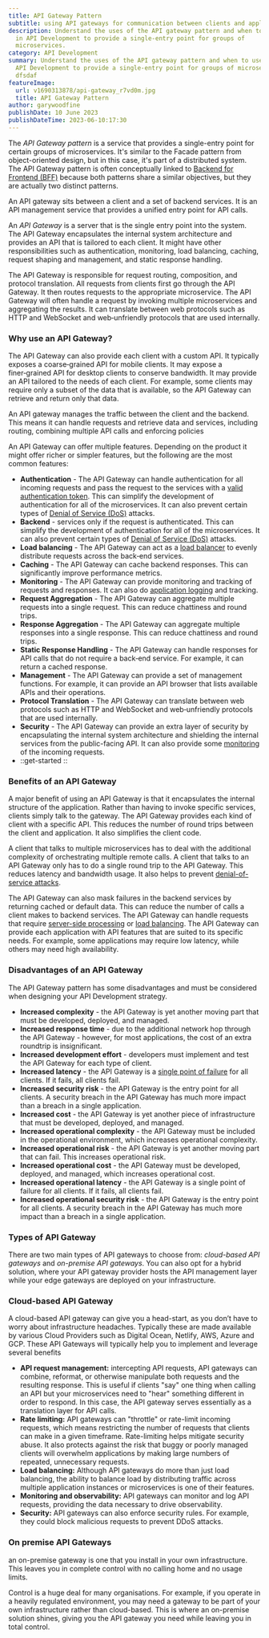```yaml
---
title: API Gateway Pattern
subtitle: using API gateways for communication between clients and applications
description: Understand the uses of the API gateway pattern and when to use it
  in API Development to provide a single-entry point for groups of
  microservices.
category: API Development
summary: Understand the uses of the API gateway pattern and when to use it in
  API Development to provide a single-entry point for groups of microservices.
  dfsdaf
featureImage:
  url: v1690313878/api-gateway_r7vd0m.jpg
  title: API Gateway Pattern
author: garywoodfine
publishDate: 10 June 2023
publishDateTime: 2023-06-10:17:30
---
```

The *API Gateway pattern* is a service that provides a single-entry point for certain groups of microservices. It's similar to the 
Facade pattern from object-oriented design, but in this case, it's part of a distributed system. The API Gateway pattern 
is often conceptually linked to [Backend for Frontend (BFF)](https://threenine.blog/posts/backend-for-frontend-design-pattern) 
because both patterns share a similar objectives, but they are actually two distinct patterns.

An API gateway sits between a client and a set of backend services. It is an API management service that provides a unified entry point for API calls. 

An *API Gateway* is a server that is the single entry point into the system. The API Gateway encapsulates the internal 
system architecture and provides an API that is tailored to each client. It might have other responsibilities such as authentication, monitoring, load balancing, 
caching, request shaping and management, and static response handling.

The API Gateway is responsible for request routing, composition, and protocol translation. All requests from clients 
first go through the API Gateway. It then routes requests to the appropriate microservice. The API Gateway will often 
handle a request by invoking multiple microservices and aggregating the results. It can translate between web 
protocols such as HTTP and WebSocket and web‑unfriendly protocols that are used internally.

### Why use an API Gateway?

The API Gateway can also provide each client with a custom API. It typically exposes a coarse‑grained API for mobile clients.
It may expose a finer‑grained API for desktop clients to conserve bandwidth. It may provide an API tailored to the needs of
each client. For example, some clients may require only a subset of the data that is available, so the API Gateway
can retrieve and return only that data.

 An API gateway manages the traffic between the client and the backend. This means it can handle requests and retrieve data and services, including routing, combining multiple API calls and enforcing policies

An API Gateway can offer multiple features. Depending on the product it might offer richer or simpler features, 
but the following are the most common features:

* **Authentication** - The API Gateway can handle authentication for all incoming requests and pass the request to the 
  services with a [valid authentication token](https://en.wikipedia.org/wiki/Authentication_token). This can simplify 
  the development of authentication for all of the microservices. It can also prevent certain types of [Denial of Service (DoS)](https://en.wikipedia.org/wiki/Denial-of-service_attack) attacks.
* **Backend** - services only if the request is authenticated. This can simplify the development of authentication for 
  all of the microservices. It can also prevent certain types of [Denial of Service (DoS)](https://en.wikipedia.org/wiki/Denial-of-service_attack) attacks.
* **Load balancing** - The API Gateway can act as a [load balancer](https://en.wikipedia.org/wiki/Load_balancing_(computing)) to evenly distribute requests across the back‑end services.
* **Caching** - The API Gateway can cache backend responses. This can significantly improve performance metrics.
* **Monitoring** - The API Gateway can provide monitoring and tracking of requests and responses. It can also do 
  [application logging](https://en.wikipedia.org/wiki/Application_logging) and tracking.
* **Request Aggregation** - The API Gateway can aggregate multiple requests into a single request. This can reduce 
  chattiness and round trips.
* **Response Aggregation** - The API Gateway can aggregate multiple responses into a single response. This can reduce 
  chattiness and round trips.
* **Static Response Handling** - The API Gateway can handle responses for API calls that do not require a back‑end service. 
  For example, it can return a cached response.
* **Management** - The API Gateway can provide a set of management functions. For example, it can provide an API 
  browser that lists available APIs and their operations.
* **Protocol Translation** - The API Gateway can translate between web protocols such as HTTP and WebSocket and 
  web‑unfriendly protocols that are used internally.
* **Security** - The API Gateway can provide an extra layer of security by encapsulating the internal system architecture 
  and shielding the internal services from the public-facing API. It can also provide some [monitoring](https://en.wikipedia.org/wiki/Monitoring_(medicine)) of the incoming requests.
* ::get-started
  ::

### Benefits of an API Gateway

A major benefit of using an API Gateway is that it encapsulates the internal structure of the application. Rather than 
having to invoke specific services, clients simply talk to the gateway. The API Gateway provides each kind of client 
with a specific API. This reduces the number of round trips between the client and application. It also simplifies 
the client code. 

A client that talks to multiple microservices has to deal with the additional complexity of orchestrating multiple
remote calls. A client that talks to an API Gateway only has to do a single round trip to the API Gateway. This
reduces latency and bandwidth usage. It also helps to prevent [denial-of-service attacks](https://en.wikipedia.org/wiki/Denial-of-service_attack).

The API Gateway can also mask failures in the backend services by returning cached or default data. This can
reduce the number of calls a client makes to backend services. The API Gateway can handle requests that require
[server-side processing](https://en.wikipedia.org/wiki/Server-side_processing) or [load balancing](https://en.wikipedia.org/wiki/Load_balancing_(computing)).
The API Gateway can provide each application with API features that are suited to its specific needs. For example,
some applications may require low latency, while others may need high availability.

### Disadvantages of an API Gateway

The API Gateway pattern has some disadvantages and must be considered when designing your API Development strategy.

* **Increased complexity** - the API Gateway is yet another moving part that must be developed, deployed, and managed.
* **Increased response time** - due to the additional network hop through the API Gateway - however, for most applications, the cost of an extra roundtrip is insignificant.
* **Increased development effort** - developers must implement and test the API Gateway for each type of client.
* **Increased latency** - the API Gateway is a [single point of failure](https://en.wikipedia.org/wiki/Single_point_of_failure) for all clients. If it fails, all clients fail.
* **Increased security risk** - the API Gateway is the entry point for all clients. A security breach in the API Gateway has much more impact than a breach in a single application.
* **Increased cost** - the API Gateway is yet another piece of infrastructure that must be developed, deployed, and managed.
* **Increased operational complexity** - the API Gateway must be included in the operational environment, which increases operational complexity.
* **Increased operational risk** - the API Gateway is yet another moving part that can fail. This increases operational risk.
* **Increased operational cost** - the API Gateway must be developed, deployed, and managed, which increases operational cost.
* **Increased operational latency** - the API Gateway is a single point of failure for all clients. If it fails, all clients fail.
* **Increased operational security risk** - the API Gateway is the entry point for all clients. A security breach in the API Gateway has much more impact than a breach in a single application.

### Types of API Gateway

There are two main types of API gateways to choose from: *cloud-based API gateways* and *on-premise API gateways*. You can also opt for a hybrid solution, where your API gateway provider hosts the API management layer while your edge gateways are deployed on your infrastructure. 

### Cloud-based API Gateway

A cloud-based API gateway can give you a head-start, as you don’t have to worry about infrastructure headaches. Typically these are made available by various Cloud Providers such as Digital Ocean, Netlify, AWS, Azure and GCP.
These API Gateways will typically help you to implement and leverage several benefits

* **API request management:** intercepting API requests, API gateways can combine, reformat, or otherwise manipulate both requests and the resulting response. This is useful if clients "say" one thing when calling an API but your microservices need to "hear" something different in order to respond. In this case, the API gateway serves essentially as a translation layer for API calls.
* **Rate limiting:** API gateways can "throttle" or rate-limit incoming requests, which means restricting the number of requests that clients can make in a given timeframe. Rate-limiting helps mitigate security abuse. It also protects against the risk that buggy or poorly managed clients will overwhelm applications by making large numbers of repeated, unnecessary requests.
*  **Load balancing:** Although API gateways do more than just load balancing, the ability to balance load by distributing traffic across multiple application instances or microservices is one of their features.
* **Monitoring and observability:** API gateways can monitor and log API requests, providing the data necessary to drive observability.
* **Security:** API gateways can also enforce security rules. For example, they could block malicious requests to prevent DDoS attacks.

### On premise API Gateways

an on-premise gateway is one that you install in your own infrastructure. This leaves you in complete control with no 
calling home and no usage limits.

Control is a huge deal for many organisations. For example, if you operate in a heavily regulated environment, you 
may need a gateway to be part of your own infrastructure rather than cloud-based. This is where an on-premise solution 
shines, giving you the API gateway you need while leaving you in total control. 